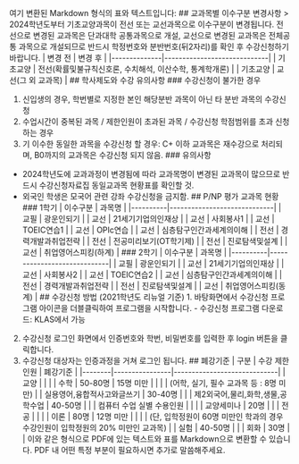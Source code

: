 여기 변환된 Markdown 형식의 표와 텍스트입니다: ## 교과목별 이수구분 변경사항 > 2024학년도부터 기초교양과목이 전선 또는 교선과목으로 이수구분이 변경됩니다. 전선으로 변경된 교과목은 단과대학 공통과목으로 개설, 교선으로 변경된 교과목은 전체공통 과목으로 개설되므로 반드시 학정번호와 분반번호(뒤2자리)를 확인 후 수강신청하기 바랍니다. | 변경 전 | 변경 후 |
|--------------|-----------------------------|
| 기초교양 | 전선(확률및불규칙신호론, 수치해석, 이산수학, 통계학개론) |
| 기초교양 | 교선(그 외 교과목) | ## 학사제도와 수강 유의사항 ### 수강신청이 불가한 경우
1. 신입생의 경우, 학번별로 지정한 본인 해당분반 과목이 아닌 타 분반 과목의 수강신청
2. 수업시간이 중복된 과목 / 제한인원이 초과된 과목 / 수강신청 학점범위를 초과 신청하는 경우
3. 기 이수한 동일한 과목을 수강신청 할 경우: C+ 이하 교과목은 재수강으로 처리되며, B0까지의 교과목은 수강신청 되지 않음. ### 유의사항
- 2024학년도에 교과과정이 변경됨에 따라 교과목명이 변경된 교과목이 많으므로 반드시 수강신청자료집 동일교과목 현황표를 확인할 것.
- 외국인 학생은 모국어 관련 강좌 수강신청을 금지함. ## P/NP 평가 교과목 현황 ### 1학기 | 이수구분 | 과목명 |
|----------|-----------------------------|
| 교필 | 광운인되기 |
| 교선 | 21세기기업의인재상 |
| 교선 | 사회봉사1 |
| 교선 | TOEIC연습1 |
| 교선 | OPIc연습 |
| 교선 | 심층탐구인간과세계의이해 |
| 전선 | 경력개발과취업전략 |
| 전선 | 전공미리보기(OT학기제) |
| 전선 | 진로탐색및설계 |
| 교선 | 취업영어스피킹(하계) | ### 2학기 | 이수구분 | 과목명 |
|----------|-----------------------------|
| 교필 | 광운인되기 |
| 교선 | 21세기기업의인재상 |
| 교선 | 사회봉사2 |
| 교선 | TOEIC연습2 |
| 교선 | 심층탐구인간과세계의이해 |
| 전선 | 경력개발과취업전략 |
| 전선 | 진로탐색및설계 |
| 교선 | 취업영어스피킹(동계) | ## 수강신청 방법 (2021학년도 리뉴얼 기준) 1. 바탕화면에서 수강신청 프로그램 아이콘을 더블클릭하여 프로그램을 시작합니다. - 수강신청 프로그램 다운로드: KLAS에서 가능
2. 수강신청 로그인 화면에서 인증번호와 학번, 비밀번호를 입력한 후 login 버튼을 클릭합니다.
3. 수강신청 대상자는 인증과정을 거쳐 로그인 됩니다. ## 폐강기준 | 구분 | 수강 제한인원 | 폐강기준 |
|--------|----------------|-----------------------------|
| 교양 | | |
| 수학 | 50-80명 | 15명 미만 |
| | | (어학, 실기, 필수 교과목 등 : 8명 미만) |
| 실용영어,융합적사고와글쓰기 | 30-40명 | |
| 제2외국어,물리,화학,생물,공학수업 | 40-50명 | |
| 컴퓨터 수업 실별 수용인원 | | |
| 교양세미나 | 20명 | |
| 전공 | | |
| 이론 | 80명 | 12명 미만 |
| | | (단, 입학정원이 60명 미만인 학과의 경우 수강인원이 입학정원의 20% 미만인 교과목) |
| 실험 | 40-50명 | |
| 회화 | 30명 | | 이와 같은 형식으로 PDF에 있는 텍스트와 표를 Markdown으로 변환할 수 있습니다. PDF 내 어떤 특정 부분이 필요하시면 추가로 말씀해주세요.
